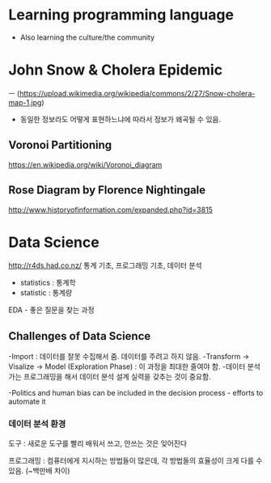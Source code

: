 # Learning programming language
- Also learning the culture/the community 


# John Snow & Cholera Epidemic
ㅡ (https://upload.wikimedia.org/wikipedia/commons/2/27/Snow-cholera-map-1.jpg)
- 동일한 정보라도 어떻게 표현하느냐에 따라서 정보가 왜곡될 수 있음. 


## Voronoi Partitioning
https://en.wikipedia.org/wiki/Voronoi_diagram


## Rose Diagram by Florence Nightingale
http://www.historyofinformation.com/expanded.php?id=3815


# Data Science
http://r4ds.had.co.nz/
통계 기초, 프로그래밍 기초, 데이터 분석

* statistics : 통계학
* statistic : 통계량

EDA - 좋은 질문을 찾는 과정

## Challenges of Data Science
-Import : 데이터를 잘못 수집해서 줌. 데이터를 주려고 하지 않음. 
-Transform -> Visalize -> Model (Exploration Phase) : 이 과정을 최대한 줄여야 함. 
-데이터 분석가는 프로그래밍을 해서 데이터 분석 설계 실력을 갖추는 것이 중요함. 

-Politics and human bias can be included in the decision process - efforts to automate it

### 데이터 분석 환경
도구 : 새로운 도구를 빨리 배워서 쓰고, 안쓰는 것은 잊어진다

프로그래밍 : 컴퓨터에게 지시하는 방법들이 많은데, 각 방법들의 효율성이 크게 다를 수 있음. (~백만배 차이)
